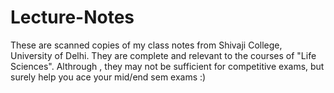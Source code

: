 # Lecture-Notes
These are scanned copies of my class notes from Shivaji College, University of Delhi. They are complete and relevant to the courses of "Life Sciences". Althrough , they may not be sufficient for competitive exams, but surely help you ace your mid/end sem exams :)

